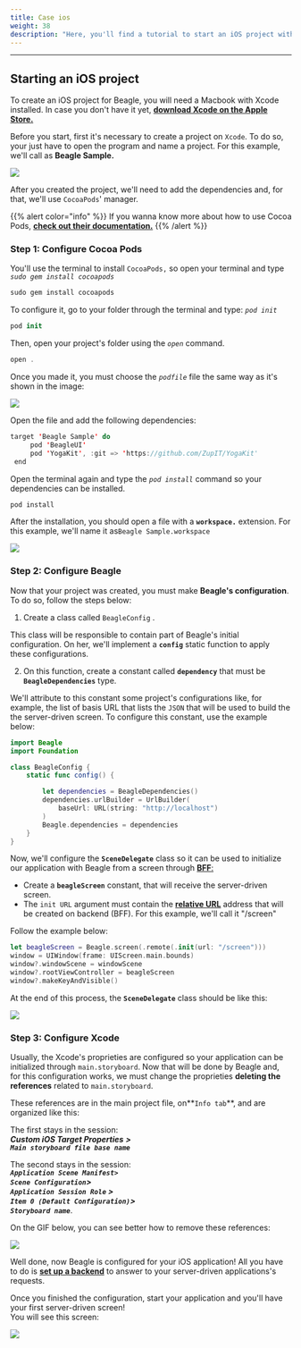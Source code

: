 ```yaml
---
title: Case ios
weight: 38
description: "Here, you'll find a tutorial to start an iOS project with Beagle."
---
```


---

## Starting an iOS project

To create an iOS project for Beagle, you will need a Macbook with Xcode installed. In case you don't have it yet, [**download Xcode on the Apple Store.**](https://apps.apple.com/br/app/xcode/id497799835?mt=12)

Before you start, first it's necessary to create a project on `Xcode`. To do so, your just have to open the program and name a project. For this example, we'll call as **Beagle Sample.**

![](/captura-de-tela-2020-04-08-a-s-10.35.19.png)

After you created the project, we'll need to add the dependencies and, for that, we'll use `CocoaPods`' manager.

{{% alert color="info" %}}
If you wanna know more about how to use Cocoa Pods, [**check out their documentation.**](https://cocoapods.org/)
{{% /alert %}}

### Step 1: Configure Cocoa Pods

You'll use the terminal to install `CocoaPods,` so open your terminal and type _`sudo gem install cocoapods`_

```swift
sudo gem install cocoapods
```

To configure it, go to your folder through the terminal and type: _`pod init`_

```swift
pod init
```

Then, open your project's folder using the _`open`_ command.

```swift
open .
```

Once you made it, you must choose the _`podfile`_ file the same way as it's shown in the image:

![](https://lh3.googleusercontent.com/3zzsq_UBccpGCwaMfyYGC6KR9v4Dj4GD3LO311IOBocCIlj6N9kLiw8M6M6liCf3RnICjHpZL9Grw0JgylSSdp1jTkun-N8UYazKu7Wy0jkvBBohE6biktoz932oNFZpnf8hLrJK)

Open the file and add the following dependencies:

```swift
target 'Beagle Sample' do
     pod 'BeagleUI'
     pod 'YogaKit', :git => 'https://github.com/ZupIT/YogaKit'
 end
```

Open the terminal again and type the _`pod install`_ command so your dependencies can be installed.

```swift
pod install
```

After the installation, you should open a file with a **`workspace.`** extension. For this example, we'll name it as`Beagle Sample.workspace`

![](/captura-de-tela-2020-04-08-a-s-10.23.09.png)

### Step 2: Configure Beagle

Now that your project was created, you must make **Beagle's configuration**. To do so, follow the steps below:

1. Create a class called `BeagleConfig` .

This class will be responsible to contain part of Beagle's initial configuration. On her, we'll implement a **`config`** static function to apply these configurations.

2. On this function, create a constant called **`dependency`** that must be **`BeagleDependencies`** type.

We'll attribute to this constant some project's configurations like, for example, the list of basis URL that lists the `JSON` that will be used to build the the server-driven screen. To configure this constant, use the example below:

```swift
import Beagle
import Foundation

class BeagleConfig {
    static func config() {

        let dependencies = BeagleDependencies()
        dependencies.urlBuilder = UrlBuilder(
            baseUrl: URL(string: "http://localhost")
        )
        Beagle.dependencies = dependencies
    }
}
```

Now, we'll configure the **`SceneDelegate`** class so it can be used to initialize our application with Beagle from a screen through [**BFF**:](/home/key-concepts#backend-for-frontend)

- Create a **`beagleScreen`** constant, that will receive the server-driven screen.
- The `init URL` argument must contain the [**relative URL**](/home/resources/urls#relative-path) address that will be created on backend \(BFF\). For this example, we'll call it "/screen"

Follow the example below:

```swift
let beagleScreen = Beagle.screen(.remote(.init(url: "/screen")))
window = UIWindow(frame: UIScreen.main.bounds)
window?.windowScene = windowScene
window?.rootViewController = beagleScreen
window?.makeKeyAndVisible()
```

At the end of this process, the **`SceneDelegate`** class should be like this:

![](https://lh5.googleusercontent.com/JcpliGK0G3QJyLlZIDcwD8X7TZfO7QKEjCcVmWNjX0NHoS8gHl8XOZrSg6dfVntZkusNGmJxRWTa3Ps_xrhCQsIQPOzsFZ375uLqDx1qvuWJWeOnlnQkQy8EkcvMuWhJ6KU8tF-r)

### Step 3: Configure Xcode

Usually, the Xcode's proprieties are configured so your application can be initialized through `main.storyboard`. Now that will be done by Beagle and, for this configuration works, we must change the proprieties **deleting the references** related to `main.storyboard`.

These references are in the main project file, on**`Info tab`**, and are organized like this:

The first stays in the session:  
_**Custom iOS Target Properties**_ _**&gt;  
`Main storyboard file base name`**_

The second stays in the session:  
_**`Application Scene Manifest>`**_  
_**`Scene Configuration`&gt;**_  
_**`Application Session Role` &gt;  
`Item 0 (Default Configuration)`&gt;  
`Storyboard name`**_.

On the GIF below, you can see better how to remove these references:

![](/main%20%282%29.gif)

Well done, now Beagle is configured for your iOS application! All you have to do is [**set up a backend**](/home/get-started/creating-a-project-from-scratch/case-backend) to answer to your server-driven applications's requests.

Once you finished the configuration, start your application and you'll have your first server-driven screen!  
You will see this screen:

![](/captura_de_tela_2020-04-07_a-s_17-removebg-preview-2-.png)
